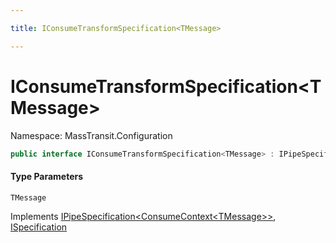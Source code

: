 ```yaml
---

title: IConsumeTransformSpecification<TMessage>

---
```


# IConsumeTransformSpecification\<TMessage\>

Namespace: MassTransit.Configuration

```csharp
public interface IConsumeTransformSpecification<TMessage> : IPipeSpecification<ConsumeContext<TMessage>>, ISpecification
```

#### Type Parameters

`TMessage`<br/>

Implements [IPipeSpecification\<ConsumeContext\<TMessage\>\>](../../masstransit-abstractions/masstransit-configuration/ipipespecification-1), [ISpecification](../../masstransit-abstractions/masstransit/ispecification)
